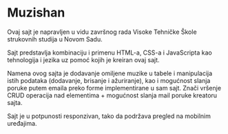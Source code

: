 # Muzishan

Ovaj sajt je napravljen u vidu završnog rada Visoke Tehničke Škole strukovnih studija u Novom Sadu.

Sajt predstavlja kombinaciju i primenu HTML-a, CSS-a i JavaScripta kao tehnologija i jezika uz pomoć kojih je kreiran ovaj sajt.

Namena ovog sajta je dodavanje omiljene muzike u tabele i manipulacija istih podataka (dodavanje, brisanje i ažuriranje), kao i mogućnost slanja poruke putem emaila preko forme implementirane u sam sajt. Znači vršenje CRUD operacija nad elementima + mogućnost slanja mail poruke kreatoru sajta. 

Sajt je u potpunosti responzivan, tako da podržava pregled na mobilnim uređajima.
